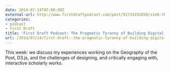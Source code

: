 ```yaml
---
date: 2014-07-14T07:00:49Z
external-url: http://www.firstdraftpodcast.com/post/91733292838/s1e6-the-pragmatic-tyranny-of-building-digital
categories:
- podcast
- First Draft
title: 'First Draft Podcast: The Pragmatic Tyranny of Building Digital Artifacts'
url: /2014/07/14/first-draft:-the-pragmatic-tyranny-of-building-digital-artifacts/
---
```


This week: we discuss my experiences working on the Geography of the Post, D3.js, and the challenges of designing, and critically engaging with, interactive scholarly works.
